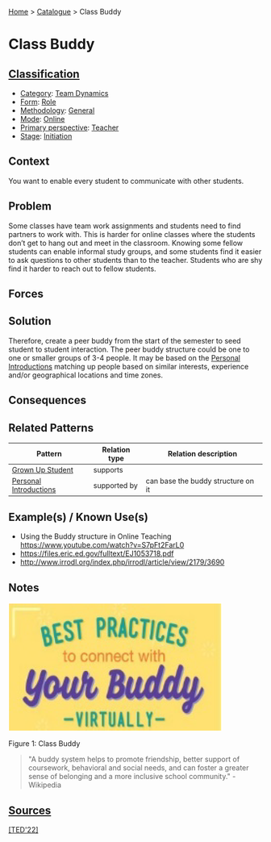 [Home](../README.md) > [Catalogue](../Patterns_catalogue.md) > Class Buddy

# Class Buddy

## [Classification](facets/facets.md)

- [Category](facets/categories/categories.md): [Team Dynamics](facets/categories/Team_Dynamics.md)
- [Form](facets/forms/forms.md): [Role](facets/forms/Role.md)
- [Methodology](facets/methodologies/methodologies.md): [General](facets/methodologies/General.md)
- [Mode](facets/modes/modes.md): [Online](facets/modes/Online.md)
- [Primary perspective](facets/perspectives/perspectives.md): [Teacher](facets/perspectives/Teacher.md)
- [Stage](facets/stages/modes.md): [Initiation](facets/stages/Initiation.md)

## Context

You want to enable every student to communicate with other students.

## Problem

Some classes have team work assignments and students need to find partners to work with. This is harder for online classes where the students don’t get to hang out and meet in the classroom. Knowing some fellow students can enable informal study groups, and some students find it easier to ask questions to other students than to the teacher. Students who are shy find it harder to reach out to fellow students.

## Forces

## Solution

Therefore, create a peer buddy from the start of the semester to seed student to student interaction. The peer buddy structure could be one to one or smaller groups of 3-4 people. It may be based on the [Personal Introductions](Personal_Introductions.md) matching up people based on similar interests, experience and/or geographical locations and time zones.

## Consequences

## Related Patterns

|Pattern|Relation type|Relation description|
|--|--|--|
|[Grown Up Student](Grown_Up_Student.md)|supports||
|[Personal Introductions](Personal_Introductions.md)|supported by|can base the buddy structure on it|
 
## Example(s) / Known Use(s)

- Using the Buddy structure in Online Teaching https://www.youtube.com/watch?v=S7pFt2FarL0
- https://files.eric.ed.gov/fulltext/EJ1053718.pdf
- http://www.irrodl.org/index.php/irrodl/article/view/2179/3690

## Notes

![Class Buddy](https://github.com/ReliSA/STePSEnHECs-PaCt/blob/main/catalogue/facets/publications/ted22/Class_Buddy.png "Class Buddy")

Figure 1: Class Buddy

> "A buddy system helps to promote friendship, better support of coursework, behavioral and social needs, and can foster a greater sense of belonging and a more inclusive school community." - Wikipedia

## [Sources](../References.md)

[[TED'22]](facets/publications/ted22/ted22.md)
